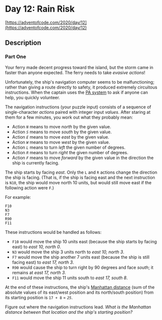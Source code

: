 # Day 12: Rain Risk

[https://adventofcode.com/2020/day/12](https://adventofcode.com/2020/day/12)

## Description

### Part One

Your ferry made decent progress toward the island, but the storm came in <span title="At least it wasn't a Category Six!">faster than anyone expected</span>. The ferry needs to take _evasive actions_!

Unfortunately, the ship's navigation computer seems to be malfunctioning; rather than giving a route directly to safety, it produced extremely circuitous instructions. When the captain uses the [PA system](https://en.wikipedia.org/wiki/Public_address_system) to ask if anyone can help, you quickly volunteer.

The navigation instructions (your puzzle input) consists of a sequence of single-character _actions_ paired with integer input _values_. After staring at them for a few minutes, you work out what they probably mean:

*   Action _`N`_ means to move _north_ by the given value.
*   Action _`S`_ means to move _south_ by the given value.
*   Action _`E`_ means to move _east_ by the given value.
*   Action _`W`_ means to move _west_ by the given value.
*   Action _`L`_ means to turn _left_ the given number of degrees.
*   Action _`R`_ means to turn _right_ the given number of degrees.
*   Action _`F`_ means to move _forward_ by the given value in the direction the ship is currently facing.

The ship starts by facing _east_. Only the `L` and `R` actions change the direction the ship is facing. (That is, if the ship is facing east and the next instruction is `N10`, the ship would move north 10 units, but would still move east if the following action were `F`.)

For example:

    F10
    N3
    F7
    R90
    F11
    

These instructions would be handled as follows:

*   `F10` would move the ship 10 units east (because the ship starts by facing east) to _east 10, north 0_.
*   `N3` would move the ship 3 units north to _east 10, north 3_.
*   `F7` would move the ship another 7 units east (because the ship is still facing east) to _east 17, north 3_.
*   `R90` would cause the ship to turn right by 90 degrees and face _south_; it remains at _east 17, north 3_.
*   `F11` would move the ship 11 units south to _east 17, south 8_.

At the end of these instructions, the ship's [Manhattan distance](https://en.wikipedia.org/wiki/Manhattan_distance) (sum of the absolute values of its east/west position and its north/south position) from its starting position is `17 + 8` = _`25`_.

Figure out where the navigation instructions lead. _What is the Manhattan distance between that location and the ship's starting position?_
